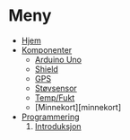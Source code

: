 # Meny
- [Hjem][hjem]
- [Komponenter][komponenter]
  * [Arduino Uno][arduino]
  * [Shield][shield]
  * [GPS][gps]
  * [Støvsensor][stov]
  * [Temp/Fukt][tempfukt]
  * [Minnekort][minnekort]
- [Programmering][programmering]
  1. [Introduksjon][intro]

[hjem]: https://github.com/fjukstad/uit-luft-arduino/wiki/home
[komponenter]: https://github.com/fjukstad/uit-luft-arduino/wiki/Komponenter
[programmering]: https://github.com/fjukstad/uit-luft-arduino/wiki/Programmering
[arduino]: https://github.com/fjukstad/uit-luft-arduino/wiki/Arduino-Uno
[shield]: https://github.com/fjukstad/uit-luft-arduino/wiki/shield
[gps]: https://github.com/fjukstad/uit-luft-arduino/wiki/gps
[stov]: https://github.com/fjukstad/uit-luft-arduino/wiki/SDS011-Luftkvalitetssensor
[tempfukt]: https://github.com/fjukstad/uit-luft-arduino/wiki/DHT22-Digital-Fukt-og-Temperatur-Sensor
[tempfukt]: https://github.com/fjukstad/uit-luft-arduino/wiki/minnekort
[intro]: https://github.com/fjukstad/uit-luft-arduino/wiki/Introduksjon

